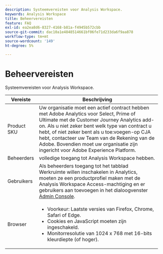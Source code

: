 ```yaml
---
description: Systeemvereisten voor Analysis Workspace.
keywords: Analysis Workspace
title: Beheervereisten
feature: FAQ
exl-id: ea2ea8d6-8327-4168-b81a-f4945b572cbb
source-git-commit: dac10a1e4848514661bf06fe71d233da6f9aa878
workflow-type: tm+mt
source-wordcount: '149'
ht-degree: 5%

---
```


# Beheervereisten

Systeemvereisten voor Analysis Workspace.

| Vereiste | Beschrijving |
|--- |--- |
| Product SKU | Uw organisatie moet een actief contract hebben met Adobe Analytics voor Select, Prime of Ultimate met de Customer Journey Analytics add-on. Als u niet zeker bent welk type van contract u hebt, of niet zeker bent als u toe:voegen-op CJA hebt, contacteer uw Team van de Rekening van de Adobe. Bovendien moet uw organisatie zijn ingericht voor Adobe Experience Platform. |
| Beheerders | volledige toegang tot Analysis Workspace hebben. |
| Gebruikers | Als beheerders toegang tot het tabblad Werkruimte willen inschakelen in Analytics, moeten ze een productprofiel maken met de Analysis Workspace Access-machtiging en er gebruikers aan toevoegen in het dialoogvenster [Admin Console](https://experienceleague.adobe.com/docs/analytics/admin/admin-console/permissions/product-profile.html). |
| Browser | <ul><li>Voorkeur: Laatste versies van Firefox, Chrome, Safari of Edge.</li><li>Cookies en JavaScript moeten zijn ingeschakeld.</li><li>Monitorresolutie van 1024 x 768 met 16-bits kleurdiepte (of hoger).</li></ul> |
